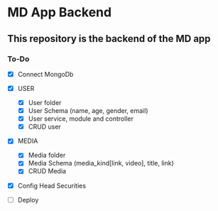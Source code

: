 # MD App Backend

## This repository is the backend of the MD app

### To-Do

- [x] Connect MongoDb
- [x] USER

  - [x] User folder
  - [x] User Schema (name, age, gender, email)
  - [x] User service, module and controller
  - [x] CRUD user

- [x] MEDIA

  - [x] Media folder
  - [x] Media Schema (media_kind[link, video], title, link)
  - [x] CRUD Media

- [x] Config Head Securities
- [ ] Deploy
